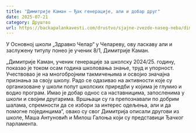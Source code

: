 ```yaml
---
title: "Димитрије Каман – Ђак генерације, али и добар друг"
date: 2025-07-21
category: Друштво
url: https://backapalankavesti.com/drustvo/sjajne-zvezde-naseg-neba/dimitrije-kaman-djak-generacije-ali-i-dobar-drug/
---
```


У Основној школи „Здравко Челар“ у Челареву, ову ласкаву али и заслужену титулу понео је ученик 8/1, Димитрије Каман.

„Димитрије Каман, ученик генерације за школску 2024/25. годину, показао је током осам година школовања знање, труд и упорност. Учествовао је на многобројним такмичењима и освојио значајна признања за своју школу. Радо се одазивао на активности које су организоване у школи попут школских приредби у којима је глумио и водио програм. Имао је добар однос са наставницима, запосленима у школи и својим другарима. Вршњаци су га препознавали по добрим шалама, спремности да се избори за интерес одељења, али и да помогне појединцима“, овако су свог Димитрија описали другови из школе, Маша Антуновић и Милош Галоња који су представици Ђачког парламента.
